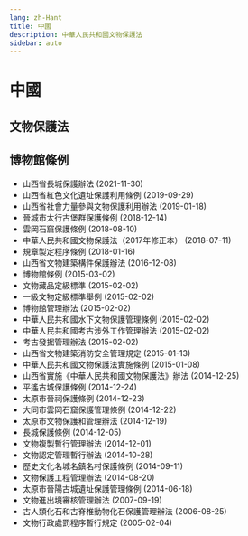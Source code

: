 ```yaml
---
lang: zh-Hant
title: 中國
description: 中華人民共和國文物保護法
sidebar: auto
---
```


# 中國
## 文物保護法
## 博物館條例

- 山西省長城保護辦法 (2021-11-30)
- 山西省紅色文化遺址保護利用條例 (2019-09-29)
- 山西省社會力量參與文物保護利用辦法 (2019-01-18)
- 晉城市太行古堡群保護條例 (2018-12-14)
- 雲岡石窟保護條例 (2018-08-10)
- 中華人民共和國文物保護法（2017年修正本） (2018-07-11)
- 規章製定程序條例 (2018-01-16)
- 山西省文物建築構件保護辦法 (2016-12-08)
- 博物館條例 (2015-03-02)
- 文物藏品定級標準 (2015-02-02)
- 一級文物定級標準舉例 (2015-02-02)
- 博物館管理辦法 (2015-02-02)
- 中華人民共和國水下文物保護管理條例 (2015-02-02)
- 中華人民共和國考古涉外工作管理辦法 (2015-02-02)
- 考古發掘管理辦法 (2015-02-02)
- 山西省文物建築消防安全管理規定 (2015-01-13)
- 中華人民共和國文物保護法實施條例 (2015-01-08)
- 山西省實施《中華人民共和國文物保護法》辦法 (2014-12-25)
- 平遙古城保護條例 (2014-12-24)
- 太原市晉祠保護條例 (2014-12-23)
- 大同市雲岡石窟保護管理條例 (2014-12-22)
- 太原市文物保護和管理辦法 (2014-12-19)
- 長城保護條例 (2014-12-05)
- 文物複製暫行管理辦法 (2014-12-01)
- 文物認定管理暫行辦法 (2014-10-28)
- 歷史文化名城名鎮名村保護條例 (2014-09-11)
- 文物保護工程管理辦法 (2014-08-20)
- 太原市晉陽古城遺址保護管理條例 (2014-06-18)
- 文物進出境審核管理辦法 (2007-09-19)
- 古人類化石和古脊椎動物化石保護管理辦法 (2006-08-25)
- 文物行政處罰程序暫行規定 (2005-02-04)